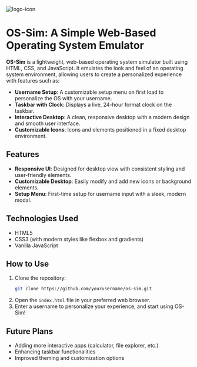 ![logo-icon](https://github.com/user-attachments/assets/4455bb93-1bd7-4456-b1cf-3600b571cb49)

 
# OS-Sim: A Simple Web-Based Operating System Emulator

**OS-Sim** is a lightweight, web-based operating system simulator built using HTML, CSS, and JavaScript. It emulates the look and feel of an operating system environment, allowing users to create a personalized experience with features such as:

- **Username Setup**: A customizable setup menu on first load to personalize the OS with your username.
- **Taskbar with Clock**: Displays a live, 24-hour format clock on the taskbar.
- **Interactive Desktop**: A clean, responsive desktop with a modern design and smooth user interface.
- **Customizable Icons**: Icons and elements positioned in a fixed desktop environment.

## Features
- **Responsive UI**: Designed for desktop view with consistent styling and user-friendly elements.
- **Customizable Desktop**: Easily modify and add new icons or background elements.
- **Setup Menu**: First-time setup for username input with a sleek, modern modal.

## Technologies Used
- HTML5
- CSS3 (with modern styles like flexbox and gradients)
- Vanilla JavaScript

## How to Use
1. Clone the repository:
   ```bash
   git clone https://github.com/yourusername/os-sim.git
   ```
2. Open the `index.html` file in your preferred web browser.
3. Enter a username to personalize your experience, and start using OS-Sim!

## Future Plans
- Adding more interactive apps (calculator, file explorer, etc.)
- Enhancing taskbar functionalities
- Improved theming and customization options
